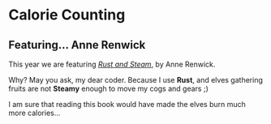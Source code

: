 # Calorie Counting #

## Featuring... Anne Renwick ##

This year we are featuring [*Rust and Steam*](https://www.amazon.com.au/Rust-Steam-Anne-Renwick/dp/1948359111), by Anne Renwick. 

Why? May you ask, my dear coder. Because I use **Rust**, and elves gathering fruits are not **Steamy** enough to move my cogs and gears ;)

I am sure that reading this book would have made the elves burn much more calories...

